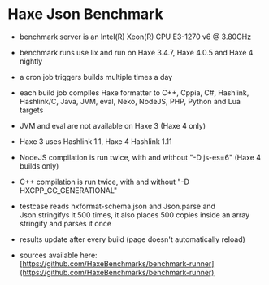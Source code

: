 # Haxe Json Benchmark

* benchmark server is an Intel(R) Xeon(R) CPU E3-1270 v6 @ 3.80GHz
* benchmark runs use lix and run on Haxe 3.4.7, Haxe 4.0.5 and Haxe 4 nightly
* a cron job triggers builds multiple times a day
* each build job compiles Haxe formatter to C++, Cppia, C#, Hashlink, Hashlink/C, Java, JVM, eval, Neko, NodeJS, PHP, Python and Lua targets
* JVM and eval are not available on Haxe 3 (Haxe 4 only)
* Haxe 3 uses Hashlink 1.1, Haxe 4 Hashlink 1.11
* NodeJS compilation is run twice, with and without "-D js-es=6" (Haxe 4 builds only)
* C++ compilation is run twice, with and without "-D HXCPP_GC_GENERATIONAL"

* testcase reads hxformat-schema.json and Json.parse and Json.stringifys it 500 times, it also places 500 copies inside an array stringify and parses it once

* results update after every build (page doesn't automatically reload)
* sources available here: [https://github.com/HaxeBenchmarks/benchmark-runner](https://github.com/HaxeBenchmarks/benchmark-runner)
